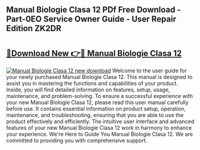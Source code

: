 ## Manual Biologie Clasa 12 PDf Free Download - Part-0EO Service Owner Guide - User Repair Edition ZK2DR

# <h2><a href="http://cf19238.oget.top/?id=Manual+Biologie+Clasa+12">🔗Download New 👉🔴 Manual Biologie Clasa 12</a></h2>

[![Manual Biologie Clasa 12 new download](https://i.imgur.com/5g1atiW.png)](http://cf19238.oget.top/?id=Manual+Biologie+Clasa+12)
Welcome to the user guide for your newly purchased Manual Biologie Clasa 12. This manual is designed to assist you in mastering the functions and capabilities of your product. Inside, you will find detailed information on features, setup, usage, maintenance, and problem-solving. To ensure a successful experience with your new Manual Biologie Clasa 12, please read this user manual carefully before use. It contains essential information on product setup, operation, maintenance, and troubleshooting, ensuring that you are able to use the product effectively and efficiently. The intuitive user interface and advanced features of your new Manual Biologie Clasa 12 work in harmony to enhance your experience. We're Here to Guide You Manual Biologie Clasa 12. We are committed to providing you with comprehensive support.
